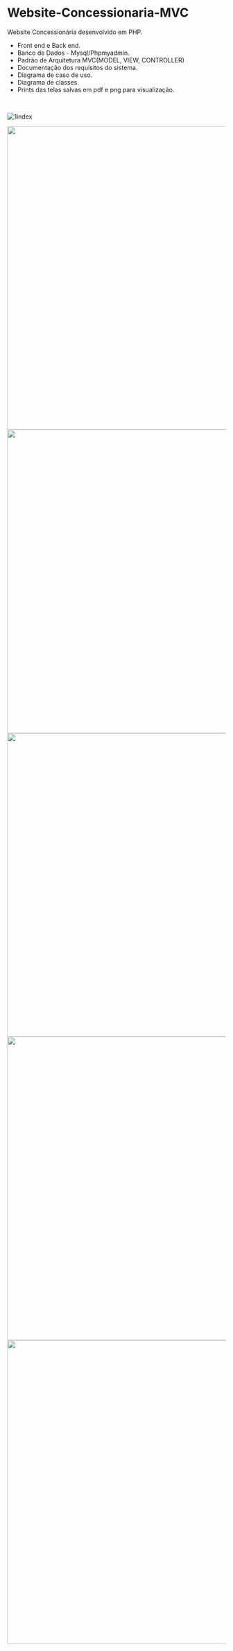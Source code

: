 # Website-Concessionaria-MVC
Website Concessionária desenvolvido em PHP.<br/>
- Front end e Back end.<br/>
- Banco de Dados - Mysql/Phpmyadmin.<br/>
- Padrão de Arquitetura MVC(MODEL, VIEW, CONTROLLER)<br/>
- Documentação dos requisitos do sistema.<br/>
- Diagrama de caso de uso.<br/>
- Diagrama de classes.<br/>
- Prints das telas salvas em pdf e png para visualização. 

</br>

![1index](https://user-images.githubusercontent.com/55158042/149579807-a5da72f5-08d1-496b-a095-4d771b787398.png)
<div align="center">

<div>
  <img src="https://user-images.githubusercontent.com/55158042/149580313-da120926-e5fa-4b56-b3ba-eb1c2e86064c.png" width="700px" />
  <img src="https://user-images.githubusercontent.com/55158042/149580530-47a9a0ff-504f-40ef-ac17-60d635d572af.png" width="700px" />
  <img src="https://user-images.githubusercontent.com/55158042/149580798-a22ea7f9-c3a9-427a-a870-badaeee95d34.png" width="700px" />
  <img src="https://user-images.githubusercontent.com/55158042/149580852-e62dfc0d-0668-453c-87bd-23da824b42f1.png" width="700px" />
  <img src="https://user-images.githubusercontent.com/55158042/149581582-9ac8f523-760e-4971-be13-8740aa16f6a9.png" width="700px" />
  

</div>
